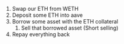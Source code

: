 1. Swap our ETH from WETH
2. Deposit some ETH into aave
3. Borrow some asset with the ETH collateral
   1. Sell that borrowed asset (Short selling)
4. Repay everything back